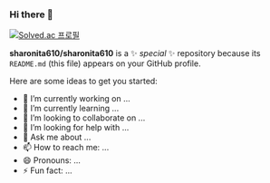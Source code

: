 ### Hi there 👋

[![Solved.ac
프로필](http://mazassumnida.wtf/api/v2/generate_badge?boj={handle})](https://solved.ac/{handle})


**sharonita610/sharonita610** is a ✨ _special_ ✨ repository because its `README.md` (this file) appears on your GitHub profile.


Here are some ideas to get you started:

- 🔭 I’m currently working on ...
- 🌱 I’m currently learning ...
- 👯 I’m looking to collaborate on ...
- 🤔 I’m looking for help with ...
- 💬 Ask me about ...
- 📫 How to reach me: ...
- 😄 Pronouns: ...
- ⚡ Fun fact: ...


